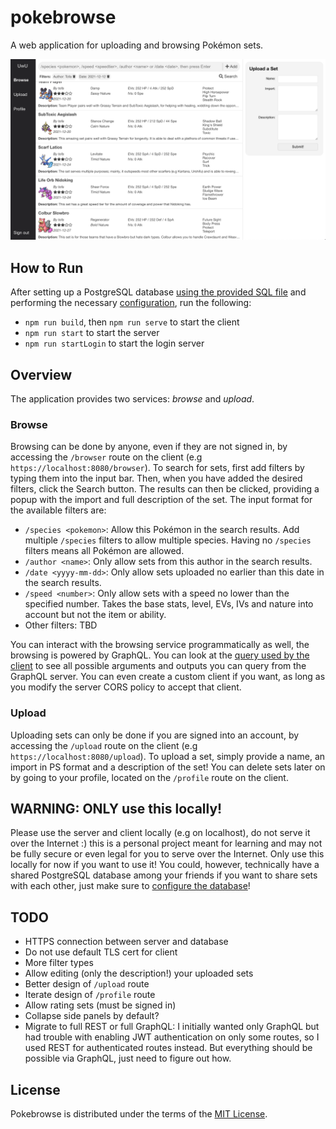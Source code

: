 # pokebrowse

A web application for uploading and browsing Pokémon sets.

![](./images/browser.png)

## How to Run

After setting up a PostgreSQL database [using the provided SQL file](server/src/db/schemas.sql) and performing the necessary [configuration](server/configs/README.md), run the following:

- `npm run build`, then `npm run serve` to start the client
- `npm run start` to start the server
- `npm run startLogin` to start the login server

## Overview

The application provides two services: _browse_ and _upload_.

### Browse

Browsing can be done by anyone, even if they are not signed in, by accessing the `/browser` route on the client (e.g `https://localhost:8080/browser`). To search for sets, first add filters by typing them into the input bar. Then, when you have added the desired filters, click the Search button. The results can then be clicked, providing a popup with the import and full description of the set. The input format for the available filters are:

- `/species <pokemon>`: Allow this Pokémon in the search results. Add multiple `/species` filters to allow multiple species. Having no `/species` filters means all Pokémon are allowed.
- `/author <name>`: Only allow sets from this author in the search results.
- `/date <yyyy-mm-dd>`: Only allow sets uploaded no earlier than this date in the search results.
- `/speed <number>`: Only allow sets with a speed no lower than the specified number. Takes the base stats, level, EVs, IVs and nature into account but not the item or ability.
- Other filters: TBD

You can interact with the browsing service programmatically as well, the browsing is powered by GraphQL. You can look at the [query used by the client](client/src/queries.ts) to see all possible arguments and outputs you can query from the GraphQL server. You can even create a custom client if you want, as long as you modify the server CORS policy to accept that client.

### Upload

Uploading sets can only be done if you are signed into an account, by accessing the `/upload` route on the client (e.g `https://localhost:8080/upload`). To upload a set, simply provide a name, an import in PS format and a description of the set! You can delete sets later on by going to your profile, located on the `/profile` route on the client.

## WARNING: ONLY use this locally!

Please use the server and client locally (e.g on localhost), do not serve it over the Internet :) this is a personal project meant for learning and may not be fully secure or even legal for you to serve over the Internet. Only use this locally for now if you want to use it! You could, however, technically have a shared PostgreSQL database among your friends if you want to share sets with each other, just make sure to [configure the database](server/configs/README.md)!

## TODO

- HTTPS connection between server and database
- Do not use default TLS cert for client
- More filter types
- Allow editing (only the description!) your uploaded sets
- Better design of `/upload` route
- Iterate design of `/profile` route
- Allow rating sets (must be signed in)
- Collapse side panels by default?
- Migrate to full REST or full GraphQL: I initially wanted only GraphQL but had trouble with enabling JWT authentication on only some routes, so I used REST for authenticated routes instead. But everything should be possible via GraphQL, just need to figure out how.

## License

Pokebrowse is distributed under the terms of the [MIT License](LICENSE).
